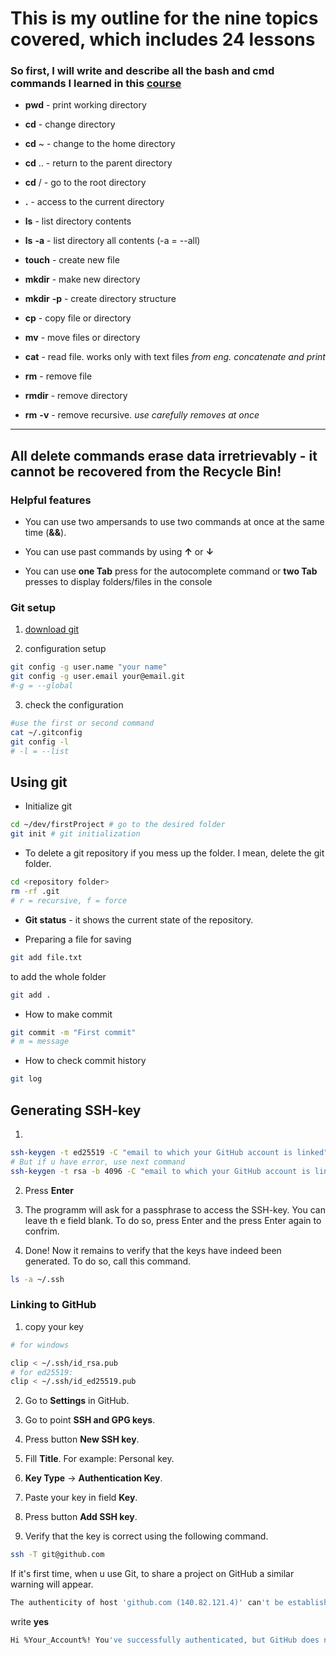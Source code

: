 # This is my outline for the nine topics covered, which includes 24 lessons 

### So first, I will write and describe all the bash and cmd commands I learned in this [course](https://practicum.yandex.ru/profile/git-basics/ "Git basics from Yandex") 

- **pwd** - print working directory

- **cd** - change directory

- **cd** ~ - change to the home directory

- **cd** .. - return to the parent directory

- **cd** / - go to the root directory

- **.** - access to the current directory

- **ls** - list directory contents

- **ls** **-a** - list directory all contents (-a = --all)

- **touch** - create new file

- **mkdir** - make new directory

- **mkdir** **-p** - create directory structure

- **cp** - copy file or directory

- **mv** - move files or directory

- **cat** - read file. works only with text files *from eng. concatenate and print*

- **rm** - remove file

- **rmdir** - remove directory

- **rm** **-v** - remove recursive. *use carefully removes at once*

----
**All delete commands erase data irretrievably - it cannot be recovered from the Recycle Bin!**
----

### Helpful features

- You can use two ampersands to use two commands at once at the same time (**&&**).

- You can use past commands by using **↑** or **↓**

- You can use **one Tab** press for the autocomplete command or **two Tab** presses to display folders/files in the console

### Git setup
1. [download git](https://git-scm.com/downloads)

2. configuration setup
``` bash
git config -g user.name "your name"
git config -g user.email your@email.git
#-g = --global
```

3. check the configuration
``` bash
#use the first or second command
cat ~/.gitconfig 
git config -l
# -l = --list
```

## Using git

-  Initialize git 
``` bash
cd ~/dev/firstProject # go to the desired folder
git init # git initialization
```

- To delete a git repository if you mess up the folder. I mean, delete the git folder.
``` bash
cd <repository folder>
rm -rf .git
# r = recursive, f = force
```

- **Git status** - it shows the current state of the repository.

- Preparing a file for saving
``` bash
git add file.txt
```

to add the whole folder
``` bash
git add .
```

- How to make commit
``` bash
git commit -m "First commit"
# m = message
```

- How to check commit history
``` bash
git log
```

## Generating SSH-key

1.
``` bash
ssh-keygen -t ed25519 -C "email to which your GitHub account is linked"
# But if u have error, use next command
ssh-keygen -t rsa -b 4096 -C "email to which your GitHub account is linked"
```

2. Press **Enter**

3. The programm will ask for a passphrase to access the SSH-key. You can leave th e field blank. To do so, press Enter and the press Enter again to confrim.

4. Done! Now it remains to verify that the keys have indeed been generated. To do so, call this command.
``` bash
ls -a ~/.ssh
```

### Linking to GitHub

1. copy your key
``` bash
# for windows

clip < ~/.ssh/id_rsa.pub
# for ed25519:
clip < ~/.ssh/id_ed25519.pub
```

2. Go to **Settings** in GitHub.

3. Go to point **SSH and GPG keys**.

4. Press button **New SSH key**.

5. Fill **Title**. For example: Personal key.

6. **Key Type** -> **Authentication Key**.

7. Paste your key in field **Key**.

8. Press button **Add SSH key**.

9. Verify that the key is correct using the following command.
``` bash 
ssh -T git@github.com
```

If it's first time, when u use Git, to share a project on GitHub a similar warning will appear.
``` bash
The authenticity of host 'github.com (140.82.121.4)' can't be established. ED25519 key fingerprint is SHA256:+DiY3wvvV6TuJJhbpZisF/zLDA0zPMSvHdkr4UvCOqU. This key is not known by any other names. Are you sure you want to continue connecting (yes/no/[fingerprint])?
```

write **yes**

``` bash
Hi %Your_Account%! You've successfully authenticated, but GitHub does not provide shell access.
```


